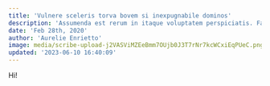 ```yaml
---
title: 'Vulnere sceleris torva bovem si inexpugnabile dominos'
description: 'Assumenda est rerum in itaque voluptatem perspiciatis. Facere ratione maxime eaque rem.'
date: 'Feb 28th, 2020'
author: 'Aurelie Enrietto'
image: media/scribe-upload-j2VASViMZEeBmm7OUjb0J3T7rNr7kcWCxiEqPUeC.png
updated: '2023-06-10 16:40:09'
---
```


Hi!
